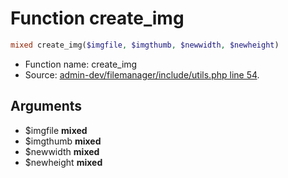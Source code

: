 Function create_img
===========================





```php
mixed create_img($imgfile, $imgthumb, $newwidth, $newheight)
```

* Function name: create_img
* Source: [admin-dev/filemanager/include/utils.php line 54](https://github.com/PrestaShop/PrestaShop/blob/1.6.0.6/admin-dev/filemanager/include/utils.php#L54).

Arguments
---------

* $imgfile **mixed**
* $imgthumb **mixed**
* $newwidth **mixed**
* $newheight **mixed**

